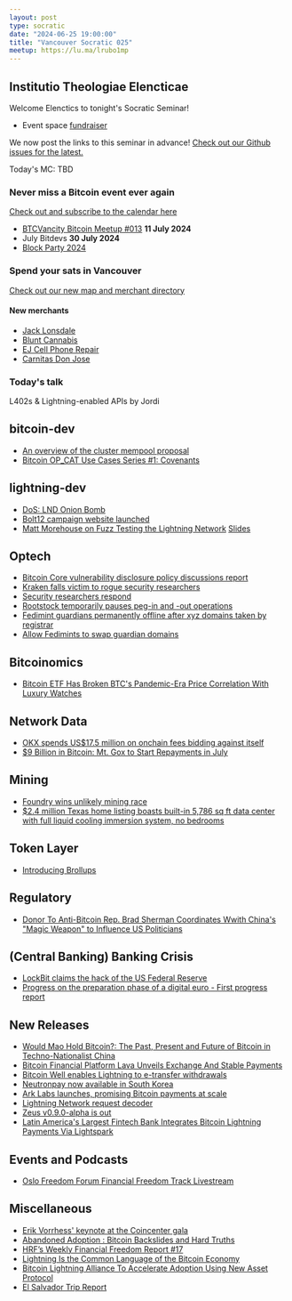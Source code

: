 ```yaml
---
layout: post
type: socratic
date: "2024-06-25 19:00:00"
title: "Vancouver Socratic 025"
meetup: https://lu.ma/lrubo1mp
---
```


## Institutio Theologiae Elencticae

Welcome Elenctics to tonight's Socratic Seminar!

- Event space [fundraiser](https://we.encrypt.cash/apps/4Y1Hhqeq7RLeC642y9QghRCFKv5R/crowdfund)

We now post the links to this seminar in advance! [Check out our Github issues for the latest.](https://github.com/VancouverBitdevs/VancouverBitdevs.github.io/issues)

Today's MC: TBD

### Never miss a Bitcoin event ever again

[Check out and subscribe to the calendar here](/calendar)

- [BTCVancity Bitcoin Meetup #013](https://www.meetup.com/btc_vancity/events/301682667) **11 July 2024**
- July Bitdevs **30 July 2024**
- [Block Party 2024](https://www.meetup.com/btc_vancity/events/301210214/)

### Spend your sats in Vancouver

[Check out our new map and merchant directory](/map)

#### New merchants

- [Jack Lonsdale](https://jacklonsdales.ca/)
- [Blunt Cannabis](https://www.bluntcannabis.ca/)
- [EJ Cell Phone Repair](https://ejrepair.com/)
- [Carnitas Don Jose](https://www.donjosecarnitas.ca/)

<!-- ### Today's talk -->

### Today's talk

L402s & Lightning-enabled APIs by Jordi

## bitcoin-dev

- [An overview of the cluster mempool proposal](https://delvingbitcoin.org/t/an-overview-of-the-cluster-mempool-proposal/393)
- [Bitcoin OP_CAT Use Cases Series #1: Covenants](https://scryptplatform.medium.com/trustless-ordinal-sales-using-op-cat-enabled-covenants-on-bitcoin-0318052f02b2)

## lightning-dev

- [DoS: LND Onion Bomb](https://morehouse.github.io/lightning/lnd-onion-bomb/)
- [Bolt12 campaign website launched](https://bolt12.org/)
- [Matt Morehouse on Fuzz Testing the Lightning Network](https://brink.dev/blog/2024/06/25/eng-call-fuzz-testing-lightning/)
[Slides](https://brink.dev/assets/files/2024-06-25-eng-fuzzing_ln.pdf)

## Optech

- [Bitcoin Core vulnerability disclosure policy discussions report](https://gist.github.com/darosior/eb71638f20968f0dc896c4261a127be6)
- [Kraken falls victim to rogue security researchers](https://x.com/c7five/status/1803403565865771370)
- [Security researchers respond](https://x.com/CertiK/status/1803450205389402215)
- [Rootstock temporarily pauses peg-in and -out operations](https://x.com/rootstock_io/status/1805608201825444239)
- [Fedimint guardians permanently offline after xyz domains taken by registrar](https://damus.io/nevent1qqs07vzaf20nkacc3qp0j2hjzjyynfynf9q9qpa9d23uf7n7prt2cdqpzamhxue69uhkyarr945hgctvd9sjummwd35kuegpz3mhxue69uhhyetvv9ujuerpd46hxtnfduq3qamnwvaz7tmwdaehgu3wwa5kuegpr9mhxue69uhkummnw3ezuargv4ekzmt9vdshgtnfduxvsg0d)
- [Allow Fedimints to swap guardian domains](https://github.com/fedimint/fedimint/issues/5482/)

## Bitcoinomics

- [Bitcoin ETF Has Broken BTC's Pandemic-Era Price Correlation With Luxury Watches](https://www.coindesk.com/markets/2024/01/30/bitcoin-etf-has-broken-btcs-pandemic-era-price-correlation-with-luxury-watches/)

## Network Data

- [OKX spends US$17.5 million on onchain fees bidding against itself](https://x.com/mononautical/status/1799442627030339794)
- [$9 Billion in Bitcoin: Mt. Gox to Start Repayments in July](https://bitcoinmagazine.com/business/mt-gox-to-start-bitcoin-repayments-in-july)

## Mining

- [Foundry wins unlikely mining race](https://x.com/0xb10c/status/1803082081385246738)
- [$2.4 million Texas home listing boasts built-in 5,786 sq ft data center with full liquid cooling immersion system, no bedrooms](https://www.tomshardware.com/pc-components/liquid-cooling/dollar24-million-texas-home-listing-boasts-full-liquid-cooling-immersion-system-and-5786-sq-ft-data-center-built-in)

## Token Layer

- [Introducing Brollups](https://brqgoo.medium.com/introducing-brollups-18ec4081f6e7)

## Regulatory

- [Donor To Anti-Bitcoin Rep. Brad Sherman Coordinates Wwith China's "Magic Weapon" to Influence US Politicians](https://bitcoinmagazine.com/culture/a-large-donor-to-anti-bitcoin-rep-brad-sherman-coordinates-with-chinas-magic-weapon-to-influence-us-politicians-including-president-biden-and-vice-president-harris-)

## (Central Banking) Banking Crisis

- [LockBit claims the hack of the US Federal Reserve](https://securityaffairs.com/164873/cyber-crime/lockbit-claims-hacked-us-federal-reserve.html)
- [Progress on the preparation phase of a digital euro - First progress report](https://www.ecb.europa.eu/euro/digital_euro/progress/html/ecb.deprp202406.en.html)

## New Releases

- [Would Mao Hold Bitcoin?: The Past, Present and Future of Bitcoin in Techno-Nationalist China](https://www.amazon.com/Would-Mao-Hold-Bitcoin-Techno-Nationalist/dp/B0D7672L8X/)
- [Bitcoin Financial Platform Lava Unveils Exchange And Stable Payments](https://bitcoinmagazine.com/business/bitcoin-financial-platform-lava-unveils-exchange-and-stable-payments-)
- [Bitcoin Well enables Lightning to e-transfer withdrawals](https://x.com/thebitcoinwell/status/1795438199332024473)
- [Neutronpay now available in South Korea](https://x.com/NeutronpayApp/status/1797635294726181235)
- [Ark Labs launches, promising Bitcoin payments at scale](https://arklabs.to/)
- [Lightning Network request decoder](https://amboss.space/)
- [Zeus v0.9.0-alpha is out](https://x.com/ZeusLN/status/1800129738993963034)
- [Latin America's Largest Fintech Bank Integrates Bitcoin Lightning Payments Via Lightspark](https://bitcoinmagazine.com/business/latin-americas-largest-fintech-bank-integrates-bitcoin-lightning-payments)

## Events and Podcasts

- [Oslo Freedom Forum Financial Freedom Track Livestream](https://www.youtube.com/watch?v=LMeNe1tBsr4)

## Miscellaneous

- [Erik Vorrhess' keynote at the Coincenter gala](https://x.com/ErikVoorhees/status/1798002518016110764)
- [Abandoned Adoption : Bitcoin Backslides and Hard Truths](https://livingonbitcoin.substack.com/p/abandoned-adoption-bitcoin-backslides)
- [HRF’s Weekly Financial Freedom Report #17](https://hrf.org/hrfs-weekly-financial-freedom-report-17/)
- [Lightning Is the Common Language of the Bitcoin Economy](https://medium.com/breez-technology/lightning-is-the-common-language-of-the-bitcoin-economy-eb8515341c11)
- [Bitcoin Lightning Alliance To Accelerate Adoption Using New Asset Protocol](https://bitcoinmagazine.com/technical/bitcoin-lightning-alliance-to-accelerate-adoption-using-new-asset-protocol)
- [El Salvador Trip Report](https://stacker.news/items/559273)
